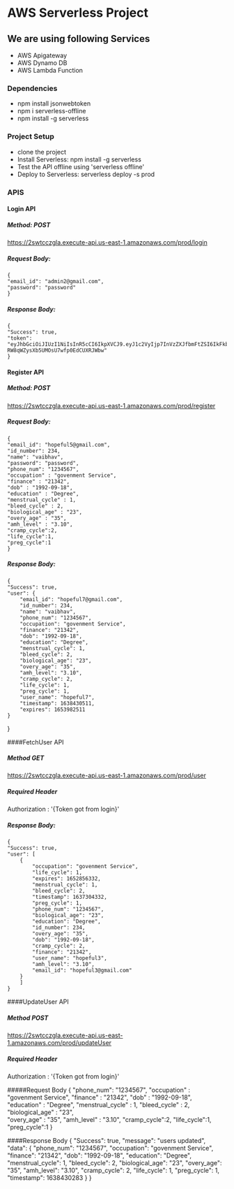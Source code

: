 # AWS Serverless Project

## We are using following Services
* AWS Apigateway
* AWS Dynamo DB
* AWS Lambda Function

### Dependencies
* npm install jsonwebtoken
* npm i serverless-offline
* npm install -g serverless

### Project Setup
* clone the project
* Install Serverless: npm install -g serverless
* Test the API offline using 'serverless offline' 
* Deploy to Serverless: serverless deploy -s prod


### APIS
#### Login API

##### Method: POST
https://2swtcczgla.execute-api.us-east-1.amazonaws.com/prod/login
##### Request Body: 
    {
    "email_id": "admin2@gmail.com",
    "password": "password"
    }

##### Response Body: 
    {
    "Success": true,
    "token": "eyJhbGciOiJIUzI1NiIsInR5cCI6IkpXVCJ9.eyJ1c2VyIjp7InVzZXJfbmFtZSI6IkFkbWluMDA3In0sImlhdCI6MTYzNTEwNDI5OX0.enNTRA_0tVw-RW8qWZysXb5UMOsU7wfp0EdCUXRJWbw"
    }

#### Register API
##### Method: POST
https://2swtcczgla.execute-api.us-east-1.amazonaws.com/prod/register
##### Request Body:  
    {
    "email_id": "hopeful5@gmail.com",
    "id_number": 234,
    "name": "vaibhav",
    "password": "password",
    "phone_num": "1234567",
    "occupation" : "govenment Service",
    "finance" : "21342",
    "dob" : "1992-09-18",
    "education" : "Degree",
    "menstrual_cycle" : 1,
    "bleed_cycle" : 2,
    "biological_age" : "23",    
    "overy_age" : "35",
    "amh_level" : "3.10",
    "cramp_cycle":2,
    "life_cycle":1,
    "preg_cycle":1
    }



##### Response Body: 
    {
    "Success": true,
    "user": {
        "email_id": "hopeful7@gmail.com",
        "id_number": 234,
        "name": "vaibhav",
        "phone_num": "1234567",
        "occupation": "govenment Service",
        "finance": "21342",
        "dob": "1992-09-18",
        "education": "Degree",
        "menstrual_cycle": 1,
        "bleed_cycle": 2,
        "biological_age": "23",
        "overy_age": "35",
        "amh_level": "3.10",
        "cramp_cycle": 2,
        "life_cycle": 1,
        "preg_cycle": 1,
        "user_name": "hopeful7",
        "timestamp": 1638430511,
        "expires": 1653982511
    }
}

####FetchUser API
##### Method GET    
https://2swtcczgla.execute-api.us-east-1.amazonaws.com/prod/user

##### Required Header
Authorization : '{Token got from login}'

##### Response Body:
    {
    "Success": true,
    "user": [
        {
            "occupation": "govenment Service",
            "life_cycle": 1,
            "expires": 1652856332,
            "menstrual_cycle": 1,
            "bleed_cycle": 2,
            "timestamp": 1637304332,
            "preg_cycle": 1,
            "phone_num": "1234567",
            "biological_age": "23",
            "education": "Degree",
            "id_number": 234,
            "overy_age": "35",
            "dob": "1992-09-18",
            "cramp_cycle": 2,
            "finance": "21342",
            "user_name": "hopeful3",
            "amh_level": "3.10",
            "email_id": "hopeful3@gmail.com"
        }
        ]
    }


####UpdateUser API
##### Method POST    
https://2swtcczgla.execute-api.us-east-1.amazonaws.com/prod/updateUser

##### Required Header
Authorization : '{Token got from login}'

#####Request Body
    {
    	"phone_num": "1234567",
    	"occupation" : "govenment Service",
    	"finance" : "21342",
    	"dob" : "1992-09-18",
    	"education" : "Degree",
    	"menstrual_cycle" : 1,
    	"bleed_cycle" : 2,
    	"biological_age" : "23",    
    	"overy_age" : "35",
    	"amh_level" : "3.10",
    	"cramp_cycle":2,
    	"life_cycle":1,
    	"preg_cycle":1
    }

####Response Body
    {
    "Success": true,
    "message": "users updated",
    "data": {
        "phone_num": "1234567",
        "occupation": "govenment Service",
        "finance": "21342",
        "dob": "1992-09-18",
        "education": "Degree",
        "menstrual_cycle": 1,
        "bleed_cycle": 2,
        "biological_age": "23",
        "overy_age": "35",
        "amh_level": "3.10",
        "cramp_cycle": 2,
        "life_cycle": 1,
        "preg_cycle": 1,
        "timestamp": 1638430283
    }
    }

